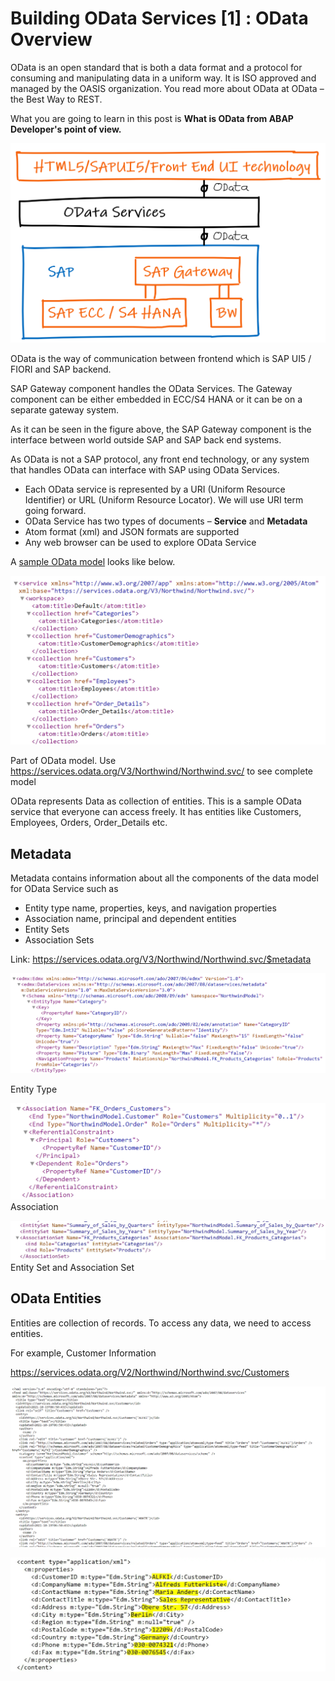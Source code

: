 # Building OData Services [1] : OData Overview

OData is an open standard that is both a data format and a protocol for consuming and manipulating data in a uniform way. It is ISO approved and managed by the OASIS organization. You read more about OData at OData – the Best Way to REST.

What you are going to learn in this post is <b>What is OData from ABAP Developer's point of view.</b>

![alt text](/OData/Discovering%20ABAP/Images/image.png)

OData is the way of communication between frontend which is SAP UI5 / FIORI and SAP backend.

SAP Gateway component handles the OData Services. The Gateway component can be either embedded in ECC/S4 HANA or it can be on a separate gateway system.

As it can be seen in the figure above, the SAP Gateway component is the interface between world outside SAP and SAP back end systems.

As OData is not a SAP protocol, any front end technology, or any system that handles OData can interface with SAP using OData Services.

- Each OData service is represented by a URI (Uniform Resource Identifier) or URL (Uniform Resource Locator). We will use URI term going forward.
- OData Service has two types of documents – <b>Service</b> and <b>Metadata</b>
- Atom format (xml) and JSON formats are supported
- Any web browser can be used to explore OData Service


A [sample OData model](https://services.odata.org/V3/Northwind/Northwind.svc/) looks like below.

![alt text](/OData/Discovering%20ABAP/Images/image-1.png)

Part of OData model. Use https://services.odata.org/V3/Northwind/Northwind.svc/ to see complete model

OData represents Data as collection of entities. This is a sample OData service that everyone can access freely. It has entities like Customers, Employees, Orders, Order_Details etc.

## Metadata
Metadata contains information about all the components of the data model for OData Service such as

- Entity type name, properties, keys, and navigation properties
- Association name, principal and dependent entities
- Entity Sets
- Association Sets

Link: https://services.odata.org/V3/Northwind/Northwind.svc/$metadata

![alt text](/OData/Discovering%20ABAP/Images/image-2.png)

Entity Type

![alt text](/OData/Discovering%20ABAP/Images/image-3.png)
Association

![alt text](/OData/Discovering%20ABAP/Images/image-4.png)
Entity Set and Association Set

## OData Entities

Entities are collection of records. To access any data, we need to access entities.

For example, Customer Information

https://services.odata.org/V2/Northwind/Northwind.svc/Customers

![alt text](/OData/Discovering%20ABAP/Images/image-5.png)

![alt text](/OData/Discovering%20ABAP/Images/image-6.png)